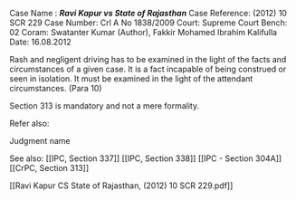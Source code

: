 Case Name : ***Ravi Kapur vs State of Rajasthan***
Case Reference: (2012) 10 SCR 229
Case Number: Crl A No 1838/2009
Court: Supreme Court
Bench: 02
Coram: Swatanter Kumar (Author), Fakkir Mohamed Ibrahim Kalifulla
Date: 16.08.2012

Rash and negligent driving has to be examined in the light of the facts and circumstances of a given case. It is a fact incapable of being construed or seen in isolation. It must be examined in the light of the attendant circumstances. (Para 10)

Section 313 is mandatory and not a mere formality.

Refer also:

Judgment name

See also:
[[IPC, Section 337]]
[[IPC, Section 338]]
[[IPC - Section 304A]]
[[CrPC, Section 313]]

[[Ravi Kapur CS State of Rajasthan, (2012) 10 SCR 229.pdf]]